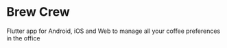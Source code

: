 # Brew Crew

Flutter app for Android, iOS and Web to manage all your coffee preferences in the office


